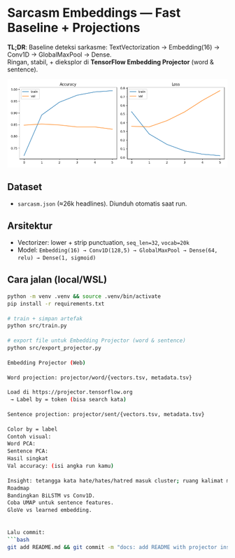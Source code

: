 # Sarcasm Embeddings — Fast Baseline + Projections

**TL;DR**: Baseline deteksi sarkasme: TextVectorization → Embedding(16) → Conv1D → GlobalMaxPool → Dense.  
Ringan, stabil, + dieksplor di **TensorFlow Embedding Projector** (word & sentence).

![Training curves](figs/training_curves.png)

## Dataset
- `sarcasm.json` (≈26k headlines). Diunduh otomatis saat run.

## Arsitektur
- Vectorizer: lower + strip punctuation, `seq_len=32`, `vocab=20k`
- Model: `Embedding(16) → Conv1D(128,5) → GlobalMaxPool → Dense(64, relu) → Dense(1, sigmoid)`

## Cara jalan (local/WSL)
```bash
python -m venv .venv && source .venv/bin/activate
pip install -r requirements.txt

# train + simpan artefak
python src/train.py

# export file untuk Embedding Projector (word & sentence)
python src/export_projector.py

Embedding Projector (Web)

Word projection: projector/word/{vectors.tsv, metadata.tsv}

Load di https://projector.tensorflow.org
 → Label by = token (bisa search kata)

Sentence projection: projector/sent/{vectors.tsv, metadata.tsv}

Color by = label
Contoh visual:
Word PCA:
Sentence PCA:
Hasil singkat
Val accuracy: (isi angka run kamu)

Insight: tetangga kata hate/hates/hatred masuk cluster; ruang kalimat mulai memisah by label meski model kecil.
Roadmap
Bandingkan BiLSTM vs Conv1D.
Coba UMAP untuk sentence features.
GloVe vs learned embedding.


Lalu commit:
```bash
git add README.md && git commit -m "docs: add README with projector instructions" && git push

